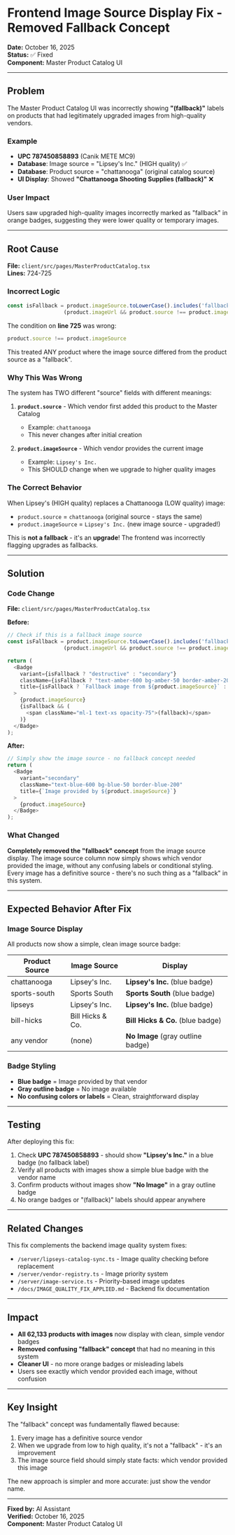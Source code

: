 # Frontend Image Source Display Fix - Removed Fallback Concept

**Date:** October 16, 2025  
**Status:** ✅ Fixed  
**Component:** Master Product Catalog UI

---

## Problem

The Master Product Catalog UI was incorrectly showing **"(fallback)"** labels on products that had legitimately upgraded images from high-quality vendors.

### Example
- **UPC 787450858893** (Canik METE MC9)
- **Database**: Image source = "Lipsey's Inc." (HIGH quality) ✅
- **Database**: Product source = "chattanooga" (original catalog source)
- **UI Display**: Showed **"Chattanooga Shooting Supplies (fallback)"** ❌

### User Impact
Users saw upgraded high-quality images incorrectly marked as "fallback" in orange badges, suggesting they were lower quality or temporary images.

---

## Root Cause

**File:** `client/src/pages/MasterProductCatalog.tsx`  
**Lines:** 724-725

### Incorrect Logic

```typescript
const isFallback = product.imageSource.toLowerCase().includes('fallback') || 
                  (product.imageUrl && product.source !== product.imageSource);
```

The condition on **line 725** was wrong:
```typescript
product.source !== product.imageSource
```

This treated ANY product where the image source differed from the product source as a "fallback".

### Why This Was Wrong

The system has TWO different "source" fields with different meanings:

1. **`product.source`** - Which vendor first added this product to the Master Catalog
   - Example: `chattanooga`
   - This never changes after initial creation

2. **`product.imageSource`** - Which vendor provides the current image
   - Example: `Lipsey's Inc.`
   - This SHOULD change when we upgrade to higher quality images

### The Correct Behavior

When Lipsey's (HIGH quality) replaces a Chattanooga (LOW quality) image:
- `product.source` = `chattanooga` (original source - stays the same)
- `product.imageSource` = `Lipsey's Inc.` (new image source - upgraded!)

This is **not a fallback** - it's an **upgrade**! The frontend was incorrectly flagging upgrades as fallbacks.

---

## Solution

### Code Change

**File:** `client/src/pages/MasterProductCatalog.tsx`

**Before:**
```typescript
// Check if this is a fallback image source
const isFallback = product.imageSource.toLowerCase().includes('fallback') || 
                  (product.imageUrl && product.source !== product.imageSource);

return (
  <Badge 
    variant={isFallback ? "destructive" : "secondary"}
    className={isFallback ? "text-amber-600 bg-amber-50 border-amber-200" : "text-blue-600 bg-blue-50 border-blue-200"}
    title={isFallback ? `Fallback image from ${product.imageSource}` : `Image from ${product.imageSource}`}
  >
    {product.imageSource}
    {isFallback && (
      <span className="ml-1 text-xs opacity-75">(fallback)</span>
    )}
  </Badge>
);
```

**After:**
```typescript
// Simply show the image source - no fallback concept needed
return (
  <Badge 
    variant="secondary"
    className="text-blue-600 bg-blue-50 border-blue-200"
    title={`Image provided by ${product.imageSource}`}
  >
    {product.imageSource}
  </Badge>
);
```

### What Changed

**Completely removed the "fallback" concept** from the image source display. The image source column now simply shows which vendor provided the image, without any confusing labels or conditional styling. Every image has a definitive source - there's no such thing as a "fallback" in this system.

---

## Expected Behavior After Fix

### Image Source Display

All products now show a simple, clean image source badge:

| Product Source | Image Source | Display |
|----------------|--------------|---------|
| chattanooga | Lipsey's Inc. | **Lipsey's Inc.** (blue badge) |
| sports-south | Sports South | **Sports South** (blue badge) |
| lipseys | Lipsey's Inc. | **Lipsey's Inc.** (blue badge) |
| bill-hicks | Bill Hicks & Co. | **Bill Hicks & Co.** (blue badge) |
| any vendor | (none) | **No Image** (gray outline badge) |

### Badge Styling

- **Blue badge** = Image provided by that vendor
- **Gray outline badge** = No image available
- **No confusing colors or labels** = Clean, straightforward display

---

## Testing

After deploying this fix:

1. Check **UPC 787450858893** - should show **"Lipsey's Inc."** in a blue badge (no fallback label)
2. Verify all products with images show a simple blue badge with the vendor name
3. Confirm products without images show **"No Image"** in a gray outline badge
4. No orange badges or "(fallback)" labels should appear anywhere

---

## Related Changes

This fix complements the backend image quality system fixes:

- `/server/lipseys-catalog-sync.ts` - Image quality checking before replacement
- `/server/vendor-registry.ts` - Image priority system
- `/server/image-service.ts` - Priority-based image updates
- `/docs/IMAGE_QUALITY_FIX_APPLIED.md` - Backend fix documentation

---

## Impact

- **All 62,133 products with images** now display with clean, simple vendor badges
- **Removed confusing "fallback" concept** that had no meaning in this system
- **Cleaner UI** - no more orange badges or misleading labels
- Users see exactly which vendor provided each image, without confusion

---

## Key Insight

The "fallback" concept was fundamentally flawed because:
1. Every image has a definitive source vendor
2. When we upgrade from low to high quality, it's not a "fallback" - it's an improvement
3. The image source field should simply state facts: which vendor provided this image

The new approach is simpler and more accurate: just show the vendor name.

---

**Fixed by:** AI Assistant  
**Verified:** October 16, 2025  
**Component:** Master Product Catalog UI

